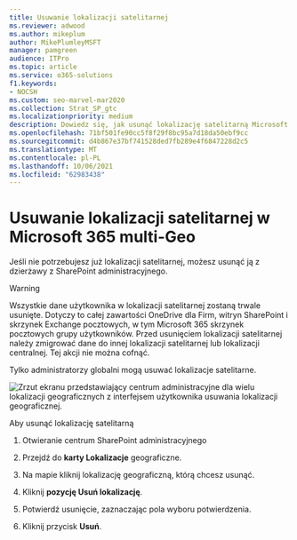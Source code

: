 ```yaml
---
title: Usuwanie lokalizacji satelitarnej
ms.reviewer: adwood
ms.author: mikeplum
author: MikePlumleyMSFT
manager: pamgreen
audience: ITPro
ms.topic: article
ms.service: o365-solutions
f1.keywords:
- NOCSH
ms.custom: seo-marvel-mar2020
ms.collection: Strat_SP_gtc
ms.localizationpriority: medium
description: Dowiedz się, jak usunąć lokalizację satelitarną Microsoft 365 wielu lokalizacji geograficznych. Usunięcie lokalizacji satelitarnej również trwałe usunięcie wszystkich danych użytkownika.
ms.openlocfilehash: 71bf501fe90cc5f8f29f8bc95a7d18da50ebf9cc
ms.sourcegitcommit: d4b867e37bf741528ded7fb289e4f6847228d2c5
ms.translationtype: MT
ms.contentlocale: pl-PL
ms.lasthandoff: 10/06/2021
ms.locfileid: "62983438"
---
```

# <a name="delete-a-satellite-location-in-microsoft-365-multi-geo"></a>Usuwanie lokalizacji satelitarnej w Microsoft 365 multi-Geo

Jeśli nie potrzebujesz już lokalizacji satelitarnej, możesz usunąć ją z dzierżawy z SharePoint administracyjnego.

> [!WARNING]
> Wszystkie dane użytkownika w lokalizacji satelitarnej zostaną trwale usunięte. Dotyczy to całej zawartości OneDrive dla Firm, witryn SharePoint i skrzynek Exchange pocztowych, w tym Microsoft 365 skrzynek pocztowych grupy użytkowników. Przed usunięciem lokalizacji satelitarnej należy zmigrować dane do innej lokalizacji satelitarnej lub lokalizacji centralnej. Tej akcji nie można cofnąć.

Tylko administratorzy globalni mogą usuwać lokalizacje satelitarne.

![Zrzut ekranu przedstawiający centrum administracyjne dla wielu lokalizacji geograficznych z interfejsem użytkownika usuwania lokalizacji geograficznej.](../media/multi-geo-delete-satellite-location.png)

Aby usunąć lokalizację satelitarną

1. Otwieranie centrum SharePoint administracyjnego

2. Przejdź do **karty Lokalizacje** geograficzne.

3. Na mapie kliknij lokalizację geograficzną, którą chcesz usunąć.

4. Kliknij **pozycję Usuń lokalizację**.

5. Potwierdź usunięcie, zaznaczając pola wyboru potwierdzenia.

6. Kliknij przycisk **Usuń**.

